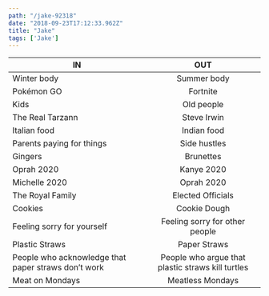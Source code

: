 ```yaml
---
path: "/jake-92318"
date: "2018-09-23T17:12:33.962Z"
title: "Jake"
tags: ['Jake']
---
```


| IN            | OUT           | 
| ------------- |:-------------:| 
Winter body | Summer body
Pokémon GO | Fortnite
Kids | Old people
The Real Tarzann | Steve Irwin
Italian food | Indian food
Parents paying for things | Side hustles
Gingers | Brunettes
Oprah 2020 | Kanye 2020
Michelle 2020 | Oprah 2020
The Royal Family | Elected Officials
Cookies | Cookie Dough
Feeling sorry for yourself | Feeling sorry for other people
Plastic Straws | Paper Straws
People who acknowledge that paper straws don’t work | People who argue that plastic straws kill turtles
Meat on Mondays | Meatless Mondays